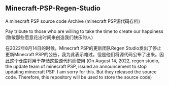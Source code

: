 ## Minecraft-PSP-Regen-Studio

A minecraft PSP source code Archive
(minecraft PSP源代码存档)

Pay tribute to those who are willing to take the time to create our happiness
(致敬那些愿意花出时间来创造我们快乐的人)

在2022年8月14日的时候，Minecraft PSP的更新团队Regen Studio发出了停止更新Minecraft PSP的公告，我为此表示难过。但是他们将源代码公布了出来。因此这个仓库将用于存储这些源代码而使用
(On August 14, 2022, regen studio, the update team of minecraft PSP, issued an announcement to stop updating minecraft PSP. I am sorry for this. But they released the source code. Therefore, this repository will be used to store the source code)
